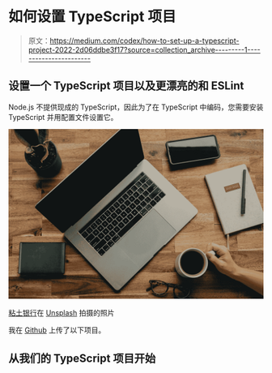 # 如何设置 TypeScript 项目

> 原文：<https://medium.com/codex/how-to-set-up-a-typescript-project-2022-2d06ddbe3f17?source=collection_archive---------1----------------------->

## 设置一个 TypeScript 项目以及更漂亮的和 ESLint

Node.js 不提供现成的 TypeScript，因此为了在 TypeScript 中编码，您需要安装 TypeScript 并用配置文件设置它。

![](img/5e47c8ee580d99b0e8a9dcac2afb5215.png)

[粘土银行](https://unsplash.com/@claybanks?utm_source=medium&utm_medium=referral)在 [Unsplash](https://unsplash.com?utm_source=medium&utm_medium=referral) 拍摄的照片

我在 [Github](https://github.com/hellokvn/medium-typescript-boilerplate) 上传了以下项目。

## 从我们的 TypeScript 项目开始